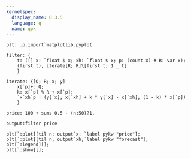 ```yaml
---
kernelspec:
  display_name: Q 3.5
  language: q
  name: qpk
---
```


```{code-cell}
plt: .p.import`matplotlib.pyplot
```

```{code-cell}
filter: {
    t: ([] x: `float $ x; xh: `float $ x; p: (count x) # R: var x);
    (first t), iterate[R; R]\[first t; 1 _ t] 
    }

iterate: {[Q; R; x; y]
    x[`p]+: Q;
    k: x[`p] % R + x[`p];
    `x`xh`p ! (y[`x]; x[`xh] + k * y[`x] - x[`xh]; (1 - k) * x[`p])
    }
```

```{code-cell}
price: 100 + sums 0.5 - (n:50)?1.
```

```{code-cell}
output:filter price
```

```{code-cell}
plt[`:plot][til n; output`x; `label pykw "price"];
plt[`:plot][til n; output`xh;`label pykw "forecast"];
plt[`:legend][];
plt[`:show][];
```

```{code-cell}

```
